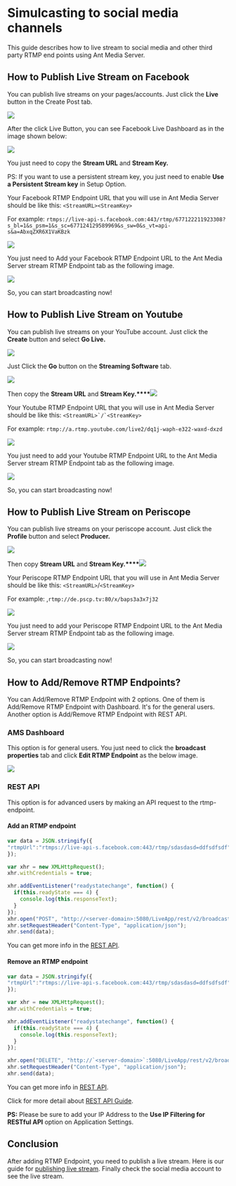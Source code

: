 # Simulcasting to social media channels

This guide describes how to live stream to social media and other third party RTMP end points using Ant Media Server.

<VideoPlayer youtube="true" video="https://www.youtube.com/embed/NVhYthQk_js" />

## How to Publish Live Stream on Facebook

You can publish live streams on your pages/accounts. Just click the **Live** button in the Create Post tab.

![](@site/static/img/iosmediacaptureresolutions(1).png)

After the click Live Button, you can see Facebook Live Dashboard as in the image shown below:

![](@site/static/img/facebook-live-dashboard.png)

You just need to copy the **Stream URL** and **Stream Key.**

PS: If you want to use a persistent stream key, you just need to enable **Use a Persistent Stream key** in Setup Option.

Your Facebook RTMP Endpoint URL that you will use in Ant Media Server should be like this: ```<StreamURL><StreamKey>```

For example: ```rtmps://live-api-s.facebook.com:443/rtmp/677122211923308?s_bl=1&s_psm=1&s_sc=677124129589969&s_sw=0&s_vt=api-s&a=AbxqZXR6X1VaKBzk```

![](@site/static/img/ant-media-dashboard-edit-rtmp-endpoints.png)

You just need to Add your Facebook RTMP Endpoint URL to the Ant Media Server stream RTMP Endpoint tab as the following image.

![](@site/static/img/ant-media-dashboard-add-rtmp-endpoint.png)

So, you can start broadcasting now!

## How to Publish Live Stream on Youtube

You can publish live streams on your YouTube account. Just click the **Create** button and select **Go Live.**

![](@site/static/img/image-1645118331005.png)

Just Click the **Go** button on the **Streaming Software** tab.

![](@site/static/img/youtube-studio.png)

Then copy the **Stream URL** and **Stream Key.****![](@site/static/img/youtube-studio-stream-url-stream-key.png)**

Your Youtube RTMP Endpoint URL that you will use in Ant Media Server should be like this: ```<StreamURL>`/`<StreamKey>```

For example: ```rtmp://a.rtmp.youtube.com/live2/dq1j-waph-e322-waxd-dxzd```

![](@site/static/img/ant-media-dashboard-edit-rtmp-endpoints.png)

You just need to add your Youtube RTMP Endpoint URL to the Ant Media Server stream RTMP Endpoint tab as the following image.

![](@site/static/img/ant-media-dashboard-add-rtmp-endpoint.png)

So, you can start broadcasting now!

## How to Publish Live Stream on Periscope

You can publish live streams on your periscope account. Just click the **Profile** button and select **Producer.**

![](@site/static/img/periscope-profile-producer.png)

Then copy **Stream URL** and **Stream Key.****![](@site/static/img/periscope-stream-url-stream-key.png)**  

Your Periscope RTMP Endpoint URL that you will use in Ant Media Server should be like this: `<StreamURL>`/`<StreamKey>`

For example: ,```rtmp://de.pscp.tv:80/x/baps3a3x7j32```

![](@site/static/img/ant-media-dashboard-edit-rtmp-endpoints.png)

You just need to add your Periscope RTMP Endpoint URL to the Ant Media Server stream RTMP Endpoint tab as the following image.

![](@site/static/img/ant-media-dashboard-add-rtmp-endpoint.png)

So, you can start broadcasting now!

## How to Add/Remove RTMP Endpoints?

You can Add/Remove RTMP Endpoint with 2 options.
One of them is Add/Remove RTMP Endpoint with Dashboard. It's for the general users.  Another option is Add/Remove RTMP Endpoint with REST API. 

### AMS Dashboard

This option is for general users. You just need to click the **broadcast properties** tab and click **Edit RTMP Endpoint** as the below image.

![](@site/static/img/ant-media-dashboard-edit-rtmp-endpoints.png)

### REST API

This option is for advanced users by making an API request to the rtmp-endpoint.

#### Add an RTMP endpoint

```js
var data = JSON.stringify({
"rtmpUrl":"rtmps://live-api-s.facebook.com:443/rtmp/sdasdasd=ddfsdfsdf"
});

var xhr = new XMLHttpRequest();
xhr.withCredentials = true;

xhr.addEventListener("readystatechange", function() {
  if(this.readyState === 4) {
    console.log(this.responseText);
  }
});
xhr.open("POST", "http://<server-domain>:5080/LiveApp/rest/v2/broadcasts/streamID/rtmp-endpoint");
xhr.setRequestHeader("Content-Type", "application/json");
xhr.send(data);
```

You can get more info in the [REST API](https://antmedia.io/rest/#/BroadcastRestService/addEndpointV3).

#### Remove an RTMP endpoint

```js
var data = JSON.stringify({
"rtmpUrl":"rtmps://live-api-s.facebook.com:443/rtmp/sdasdasd=ddfsdfsdf"
});

var xhr = new XMLHttpRequest();
xhr.withCredentials = true;

xhr.addEventListener("readystatechange", function() {
  if(this.readyState === 4) {
    console.log(this.responseText);
  }
});

xhr.open("DELETE", "http://`<server-domain>`:5080/LiveApp/rest/v2/broadcasts/streamID/rtmp-endpoint");
xhr.setRequestHeader("Content-Type", "application/json");
xhr.send(data);
```

You can get more info in [REST API](https://antmedia.io/rest/#/BroadcastRestService/removeEndpointV2).

Click for more detail about [REST API Guide](/v1/docs/rest-api-guide).

**PS:** Please be sure to add your IP Address to the **Use IP Filtering for RESTful API** option on Application Settings.

## Conclusion

After adding RTMP Endpoint, you need to publish a live stream. Here is our guide for [publishing live stream](/v1/docs/publishing-live-streams). Finally check the social media account to see the live stream.